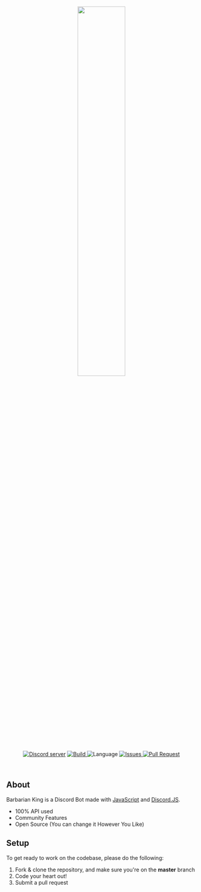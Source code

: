 <div align="center">
	  <br />
	  <p>
	  <a href="https://discord.gg/jQdFFH6"><img src="https://cdn.discordapp.com/attachments/591053903999795201/591054476790464512/clashbot.png" width="50%"></a>
	 </p>
	  <p>
	  <a href="https://discord.gg/jQdFFH6"><img 	src="https://img.shields.io/discord/550140222822809610.svg?colorB=Blue&logo=discord&label=Support&style=for-the-badge" alt="Discord server" /></a>
	  <a href="https://discord.gg/jQdFFH6">
    <img src="https://img.shields.io/travis/MoniJS/barbarian-king/master.svg?style=for-the-badge" alt="Build">
</a>
	    <a><img src="https://img.shields.io/github/languages/top/MoniJS/barbarian-king.svg?colorB=f0db4f&style=for-the-badge" alt="Language" /></a>
	<a href="https://github.com/MoniJS/barbarian-king/issues">
	    <img src="https://img.shields.io/github/issues/MoniJS/barbarian-king.svg?style=for-the-badge&colorB=37f149" alt="Issues">
	</a>
	<a href="https://github.com/MoniJS/barbarian-king/pulls">
	    <img src="https://img.shields.io/github/issues-pr/MoniJS/barbarian-king.svg?style=for-the-badge&colorB=37f149" alt="Pull Request">
	</a>
	  </p>
	</br>
	</div>

## About

 Barbarian King is a Discord Bot made with [JavaScript](https://www.javascript.com/) and [Discord.JS](https://discord.js.org/#/).

- 100% API used
- Community Features
- Open Source (You can change it However You Like)

## Setup
To get ready to work on the codebase, please do the following:

1. Fork & clone the repository, and make sure you're on the **master** branch
2. Code your heart out!
3. Submit a pull request
